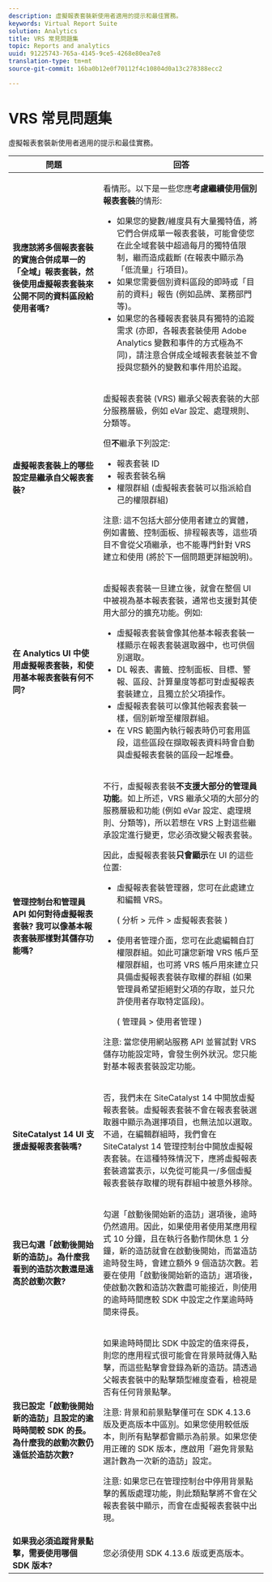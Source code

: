 ```yaml
---
description: 虛擬報表套裝新使用者適用的提示和最佳實務。
keywords: Virtual Report Suite
solution: Analytics
title: VRS 常見問題集
topic: Reports and analytics
uuid: 91225743-765a-4145-9ce5-4268e80ea7e8
translation-type: tm+mt
source-git-commit: 16ba0b12e0f70112f4c10804d0a13c278388ecc2

---
```



# VRS 常見問題集

虛擬報表套裝新使用者適用的提示和最佳實務。

<table id="table_4D9DE70984674B65AD7D40E3D1479CD2"> 
 <thead> 
  <tr> 
   <th colname="col1" class="entry"> 問題 </th> 
   <th colname="col2" class="entry"> 回答 </th> 
  </tr> 
 </thead>
 <tbody> 
  <tr> 
   <td colname="col1"> <b>我應該將多個報表套裝的實施合併成單一的「全域」報表套裝，然後使用虛擬報表套裝來公開不同的資料區段給使用者嗎?</b> </td> 
   <td colname="col2"> <p>看情形。以下是一些您應<b>考慮繼續使用個別報表套裝</b>的情形: </p> 
    <ul id="ul_493454A655DE48E0AF94130014203268"> 
     <li id="li_B37C2651D2804FD1B965286C85A765D5">如果您的變數/維度具有大量獨特值，將它們合併成單一報表套裝，可能會使您在此全域套裝中超過每月的獨特值限制，繼而造成截斷 (在報表中顯示為「低流量」行項目)。 </li> 
     <li id="li_87ABC62EC73D4355A9F768AD1949D3C6">如果您需要個別資料區段的即時或「目前的資料」報告 (例如品牌、業務部門等)。 </li> 
     <li id="li_7252787B2D4C4756836DAEA0EEC0BF8B">如果您的各種報表套裝具有獨特的追蹤需求 (亦即，各報表套裝使用 Adobe Analytics 變數和事件的方式極為不同)，請注意合併成全域報表套裝並不會授與您額外的變數和事件用於追蹤。 </li> 
    </ul> </td> 
  </tr> 
  <tr> 
   <td colname="col1"> <b>虛擬報表套裝上的哪些設定是繼承自父報表套裝?</b> </td> 
   <td colname="col2"> <p>虛擬報表套裝 (VRS) 繼承父報表套裝的大部分服務層級，例如 eVar 設定、處理規則、分類等。 </p> <p>但<b>不</b>繼承下列設定: </p> 
    <ul id="ul_43B0637F095C480B82126C96BFF627FA"> 
     <li id="li_F3DF9D6B0B1A4A46B9D8B1CF2DA09BE3">報表套裝 ID </li> 
     <li id="li_A735D7BA4DA14DCB8F40D7898A324F1F">報表套裝名稱 </li> 
     <li id="li_BF66DD426EE7464CBF7F2EB56B0C3075">權限群組 (虛擬報表套裝可以指派給自己的權限群組) </li> 
    </ul> <p>注意: 這不包括大部分使用者建立的實體，例如書籤、控制面板、排程報表等，這些項目不會從父項繼承，也不能專門針對 VRS 建立和使用 (將於下一個問題更詳細說明)。 </p> </td> 
  </tr> 
  <tr> 
   <td colname="col1"> <b>在 Analytics UI 中使用虛擬報表套裝，和使用基本報表套裝有何不同?</b> </td> 
   <td colname="col2"> <p>虛擬報表套裝一旦建立後，就會在整個 UI 中被視為基本報表套裝，通常也支援對其使用大部分的擴充功能。例如: </p> 
    <ul id="ul_D20435FD9B3546DFB611FD09035BACBB"> 
     <li id="li_4A331EB50B7F43E697F67B4A657B4450">虛擬報表套裝會像其他基本報表套裝一樣顯示在報表套裝選取器中，也可供個別選取。 </li> 
     <li id="li_6E8C1E45C68943A1BA7C260FA62C40E0">DL 報表、書籤、控制面板、目標、警報、區段、計算量度等都可對虛擬報表套裝建立，且獨立於父項操作。 </li> 
     <li id="li_5701D7F60BF8452CBEC8DFA2072CE8C2">虛擬報表套裝可以像其他報表套裝一樣，個別新增至權限群組。 </li> 
     <li id="li_764475FD352C434D92E876E30699F280">在 VRS 範圍內執行報表時仍可套用區段，這些區段在擷取報表資料時會自動與虛擬報表套裝的區段一起堆疊。 </li> 
    </ul> </td> 
  </tr> 
  <tr> 
   <td colname="col1"> <b>管理控制台和管理員 API 如何對待虛擬報表套裝? 我可以像基本報表套裝那樣對其儲存功能嗎? </b> </td> 
   <td colname="col2"> <p>不行，虛擬報表套裝<b>不支援大部分的管理員功能</b>。如上所述，VRS 繼承父項的大部分的服務層級和功能 (例如 eVar 設定、處理規則、分類等)，所以若想在 VRS 上對這些繼承設定進行變更，您必須改變父報表套裝。 </p> <p>因此，虛擬報表套裝<b>只會顯示</b>在 UI 的這些位置: </p> 
    <ul id="ul_64CF126ACF39453A95BD9FC9D2CFA59B"> 
     <li id="li_08EBF87ADF13400C9DD3FFC2695F5CF9">虛擬報表套裝管理器，您可在此處建立和編輯 VRS。 <p>( <span class="ignoretag"> <span class="uicontrol"> 分析</span> &gt; <span class="uicontrol">元件</span> &gt; <span class="uicontrol">虛擬報表套裝 </span> </span>) </p> </li> 
     <li id="li_E2B3F61A3013402697DCF6E0D32A62DC"> 使用者管理介面，您可在此處編輯自訂權限群組。如此可讓您新增 VRS 帳戶至權限群組，也可將 VRS 帳戶用來建立只具備虛擬報表套裝存取權的群組 (如果管理員希望拒絕對父項的存取，並只允許使用者存取特定區段)。 <p>( <span class="ignoretag"> <span class="uicontrol"> 管理員</span> &gt; <span class="uicontrol">使用者管理 </span> </span>) </p> </li> 
    </ul> <p>注意: 當您使用網站服務 API 並嘗試對 VRS 儲存功能設定時，會發生例外狀況。您只能對基本報表套裝設定功能。 </p> </td> 
  </tr> 
  <tr> 
   <td colname="col1"> <b>SiteCatalyst 14 UI 支援虛擬報表套裝嗎?</b> </td> 
   <td colname="col2"> <p>否，我們未在 SiteCatalyst 14 中開放虛擬報表套裝。虛擬報表套裝不會在報表套裝選取器中顯示為選擇項目，也無法加以選取。不過，在編輯群組時，我們會在 SiteCatalyst 14 管理控制台中開放虛擬報表套裝。在這種特殊情況下，應將虛擬報表套裝適當表示，以免從可能具一/多個虛擬報表套裝存取權的現有群組中被意外移除。 </p> </td> 
  </tr> 
  <tr> 
   <td colname="col1"> <b>我已勾選「啟動後開始新的造訪」。為什麼我看到的造訪次數還是遠高於啟動次數?</b> </td> 
   <td colname="col2"> <p> 勾選<span class="uicontrol">「啟動後開始新的造訪」</span>選項後，逾時仍然適用。因此，如果使用者使用某應用程式 10 分鐘，且在執行各動作間休息 1 分鐘，新的造訪就會在啟動後開始，而當造訪逾時發生時，會建立額外 9 個造訪次數。若要在使用<span class="uicontrol">「啟動後開始新的造訪」</span>選項後，使啟動次數和造訪次數盡可能接近，則使用的逾時時間應較 SDK 中設定之作業逾時時間來得長。 </p> </td> 
  </tr> 
  <tr> 
   <td colname="col1"> <b>我已設定「啟動後開始新的造訪」且設定的逾時時間較 SDK 的長。為什麼我的啟動次數仍遠低於造訪次數?</b> </td> 
   <td colname="col2"> <p> 如果逾時時間比 SDK 中設定的值來得長，則您的應用程式很可能會在背景時就傳入點擊，而這些點擊會登錄為新的造訪。請透過父報表套裝中的點擊類型維度查看，檢視是否有任何背景點擊。 </p> <p> <p>注意: 背景和前景點擊僅可在 SDK 4.13.6 版及更高版本中區別。如果您使用較低版本，則所有點擊都會顯示為前景。如果您使用正確的 SDK 版本，應啟用<span class="uicontrol">「避免背景點選計數為一次新的造訪」</span>設定。 </p> </p> <p> <p>注意: 如果您已在管理控制台中停用背景點擊的舊版處理功能，則此類點擊將不會在父報表套裝中顯示，而會在虛擬報表套裝中出現。 </p> </p> </td> 
  </tr> 
  <tr> 
   <td colname="col1"> <b>如果我必須追蹤背景點擊，需要使用哪個 SDK 版本?</b> </td> 
   <td colname="col2"> <p> 您必須使用 SDK 4.13.6 版或更高版本。 </p> </td> 
  </tr> 
 </tbody> 
</table>

